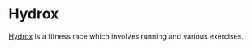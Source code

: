 
# Hydrox 

[Hydrox](https://hyrox.com/the-fitness-race/) is a fitness race which involves running and various exercises. 